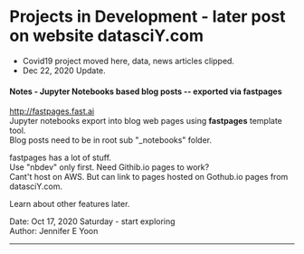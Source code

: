 

# Projects in Development - later post on website datasciY.com  

 * Covid19 project moved here, data, news articles clipped.  
 * Dec 22, 2020 Update.  


#### Notes - Jupyter Notebooks based blog posts -- exported via fastpages  

http://fastpages.fast.ai  
Jupyter notebooks export into blog web pages using **fastpages** template tool.  
Blog posts need to be in root sub "_notebooks" folder.  

fastpages has a lot of stuff.  
Use "nbdev" only first. Need Githib.io pages to work?  
Cant't host on AWS.  But can link to pages hosted on Gothub.io pages from datasciY.com.  

Learn about other features later.  

Date: Oct 17, 2020 Saturday - start exploring  
Author:  Jennifer E Yoon  

---  

